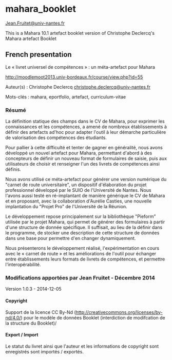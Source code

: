 mahara_booklet
==============
Jean.Fruitet@univ-nantes.fr

This is a Mahara 10.1 artefact booklet version of Christophe Declercq's Mahara artefact Booklet 


## French presentation 

Le « livret universel de compétences » : un méta-artefact pour Mahara

http://moodlemoot2013.univ-bordeaux.fr/course/view.php?id=55

Auteur(s) : Christophe Declercq <christophe.declercq@univ-nantes.fr>

Mots-clés : mahara, eportfolio, artefact, curriculum-vitae

### Résumé
La définition statique des champs dans le CV de Mahara, pour exprimer les connaissances et les compétences, 
a amené de nombreux établissements à définir des artefacts ad'hoc pour adapter l'outil à leur démarche particulière 
de valorisation des compétences des étudiants.

Pour pallier à cette difficulté et tenter de gagner en généralité, nous avons développé un nouvel artefact 
pour Mahara, permettant d'abord à des concepteurs de définir un nouveau format de formulaires de saisie, 
puis aux utilisateurs de choisir et renseigner l'un des livrets de compétences ainsi définis.

Nous avons utilisé ce méta-artefact pour générer une version numérique du "carnet de route universitaire", 
un dispositif d'élaboration du projet professionnel développé par le SUIO de l'Université de Nantes. 
Nous l'avons aussi testé en ré-implantant de manière générique le CV de Mahara et en proposant, 
avec la collaboration d'Aurélie Casties, une nouvelle implantation du "Projet Pro" de l'Université de la Réunion.

Le développement repose principalement sur la bibliothèque "Pieform" utilisée par le projet Mahara, 
qui permet de générer des formulaires à partir d'une structure de donnée spécifique. 
Il suffisait, au lieu de la définir dans le programme, de stocker une description de cette structure de données 
dans une base pour permettre d'en changer dynamiquement.

Nous présenterons le développement réalisé, l'expérimentation en cours avec le « carnet de route » 
et les améliorations de l'outil pour échanger entre établissements leurs formats de livrets de compétences, 
et permettre l'interopérabilité.

### Modifications apportées par Jean Fruitet - Décembre 2014

Version 1.0.3 - 2014-12-05

#### Copyright

Support de la licence CC By-Nd (http://creativecommons.org/licenses/by-nd/4.0/)
pour le modèle de données Booklet (interdiction de modifcation de la structure du Booklet)/

#### Export / Import

Le statut du livret  ainsi que l'auteur et les informations de copyright sont enregistrés sont importés / exportés.
 

